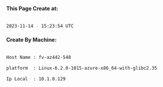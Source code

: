 
   
#### This Page Create at:

```bash

2023-11-14 - 15:23:54 UTC

```

#### Create By Machine:

```bash

Host Name : fv-az442-548

platform  : Linux-6.2.0-1015-azure-x86_64-with-glibc2.35

Ip Local  : 10.1.0.129

```

